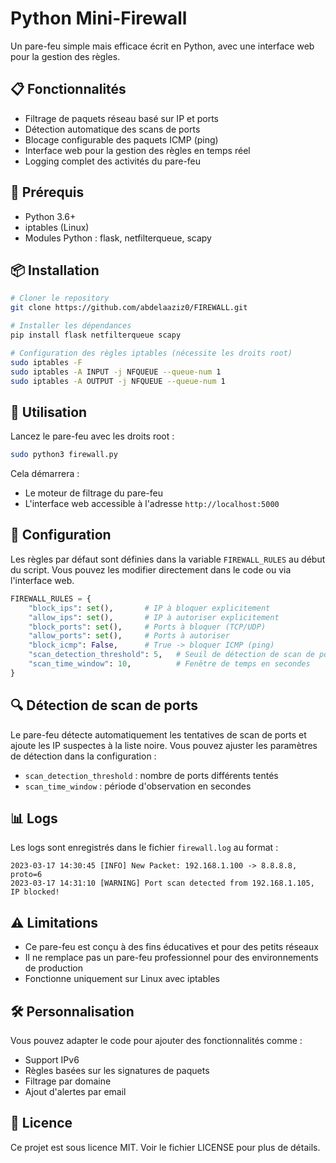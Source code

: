 # Python Mini-Firewall

Un pare-feu simple mais efficace écrit en Python, avec une interface web pour la gestion des règles.

## 📋 Fonctionnalités

- Filtrage de paquets réseau basé sur IP et ports
- Détection automatique des scans de ports
- Blocage configurable des paquets ICMP (ping)
- Interface web pour la gestion des règles en temps réel
- Logging complet des activités du pare-feu

## 🔧 Prérequis

- Python 3.6+
- iptables (Linux)
- Modules Python : flask, netfilterqueue, scapy

## 📦 Installation

```bash
# Cloner le repository
git clone https://github.com/abdelaaziz0/FIREWALL.git

# Installer les dépendances
pip install flask netfilterqueue scapy

# Configuration des règles iptables (nécessite les droits root)
sudo iptables -F
sudo iptables -A INPUT -j NFQUEUE --queue-num 1
sudo iptables -A OUTPUT -j NFQUEUE --queue-num 1
```

## 🚀 Utilisation

Lancez le pare-feu avec les droits root :

```bash
sudo python3 firewall.py
```

Cela démarrera :
- Le moteur de filtrage du pare-feu
- L'interface web accessible à l'adresse `http://localhost:5000`

## 📝 Configuration

Les règles par défaut sont définies dans la variable `FIREWALL_RULES` au début du script. Vous pouvez les modifier directement dans le code ou via l'interface web.

```python
FIREWALL_RULES = {
    "block_ips": set(),       # IP à bloquer explicitement
    "allow_ips": set(),       # IP à autoriser explicitement
    "block_ports": set(),     # Ports à bloquer (TCP/UDP)
    "allow_ports": set(),     # Ports à autoriser
    "block_icmp": False,      # True -> bloquer ICMP (ping)
    "scan_detection_threshold": 5,   # Seuil de détection de scan de ports
    "scan_time_window": 10,          # Fenêtre de temps en secondes
}
```

## 🔍 Détection de scan de ports

Le pare-feu détecte automatiquement les tentatives de scan de ports et ajoute les IP suspectes à la liste noire. Vous pouvez ajuster les paramètres de détection dans la configuration :

- `scan_detection_threshold` : nombre de ports différents tentés
- `scan_time_window` : période d'observation en secondes

## 📊 Logs

Les logs sont enregistrés dans le fichier `firewall.log` au format :

```
2023-03-17 14:30:45 [INFO] New Packet: 192.168.1.100 -> 8.8.8.8, proto=6
2023-03-17 14:31:10 [WARNING] Port scan detected from 192.168.1.105, IP blocked!
```

## ⚠️ Limitations

- Ce pare-feu est conçu à des fins éducatives et pour des petits réseaux
- Il ne remplace pas un pare-feu professionnel pour des environnements de production
- Fonctionne uniquement sur Linux avec iptables

## 🛠️ Personnalisation

Vous pouvez adapter le code pour ajouter des fonctionnalités comme :
- Support IPv6
- Règles basées sur les signatures de paquets
- Filtrage par domaine
- Ajout d'alertes par email

## 📄 Licence

Ce projet est sous licence MIT. Voir le fichier LICENSE pour plus de détails.
